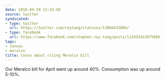 ```yaml
---
date: 2010-04-29 12:43:50
source: twitter
syndicated:
- type: twitter
  url: https://twitter.com/roytang/statuses/13066432804/
- type: facebook
  url: https://www.facebook.com/stephen.roy.tang/posts/112933422075686
tags:
- convos
- meralco
title: Convo about rising Meralco bill
---
```


Our Meralco bill for April went up around 40%. Consumption was up around 5-10%.